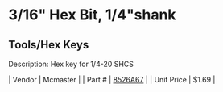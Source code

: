 # 3/16" Hex Bit, 1/4"shank
## Tools/Hex Keys
Description: 	Hex key for 1/4-20 SHCS 

| Vendor | Mcmaster | 
| Part # | [8526A67](http://www.mcmaster.com/) | 
| Unit Price | $1.69 | 
